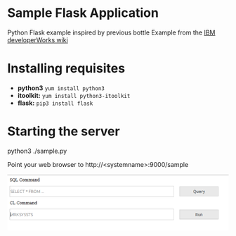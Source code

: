 # Sample Flask Application 
Python Flask example inspired by previous bottle Example from the [IBM developerWorks wiki](https://www.ibm.com/developerworks/community/wikis/home?lang=en#!/wiki/IBM%20i%20Technology%20Updates/page/Sample%20web%20application%20with%20Python)

# Installing requisites
 - **python3** `yum install python3`
 - **itoolkit:** `yum install python3-itoolkit`
 - **flask:** `pip3 install flask`

# Starting the server 
python3 ./sample.py

Point your web browser to http://&lt;systemname&gt;:9000/sample

![screen shot](./screenshot.png?raw=true)
